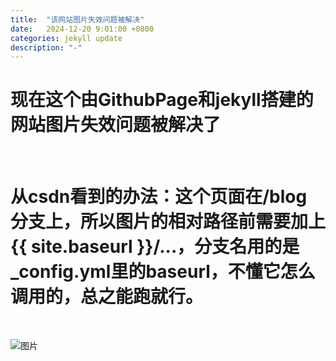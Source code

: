 ```yaml
---
title:  "该网站图片失效问题被解决"
date:   2024-12-20 9:01:00 +0800
categories: jekyll update
description: "-"
---
```


# 现在这个由GithubPage和jekyll搭建的网站图片失效问题被解决了
<br/>

# 从csdn看到的办法：这个页面在/blog 分支上，所以图片的相对路径前需要加上{{ site.baseurl }}/...，分支名用的是_config.yml里的baseurl，不懂它怎么调用的，总之能跑就行。

<br/>

![图片]({{site.baseurl}}/assets/img/2024122001.png)